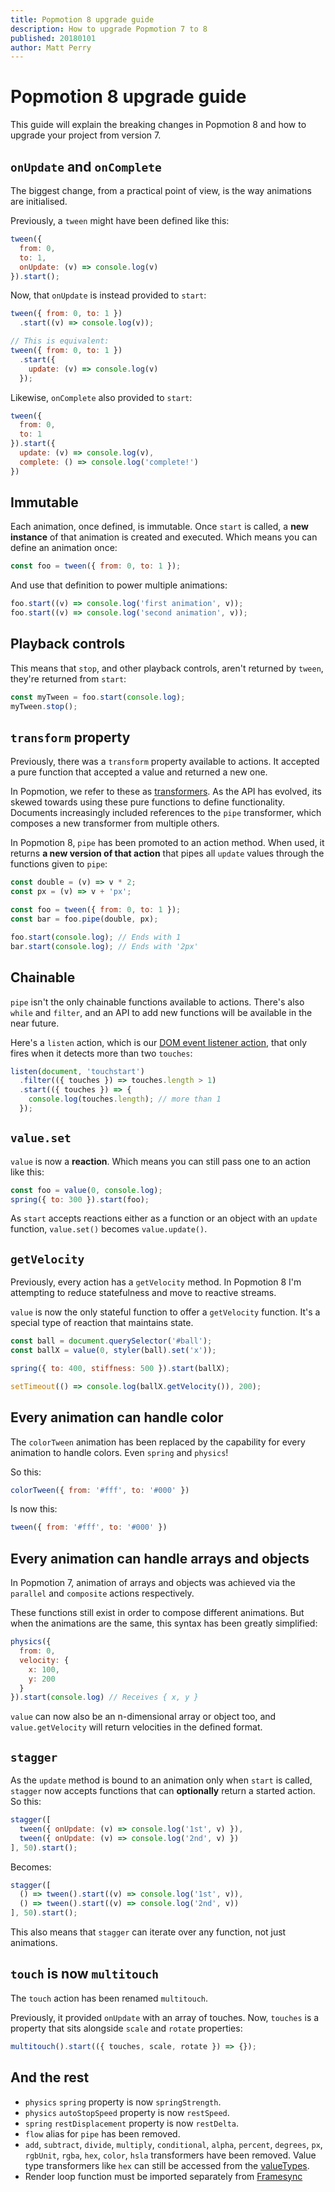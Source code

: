 ```yaml
---
title: Popmotion 8 upgrade guide
description: How to upgrade Popmotion 7 to 8
published: 20180101
author: Matt Perry
---
```


# Popmotion 8 upgrade guide

This guide will explain the breaking changes in Popmotion 8 and how to upgrade your project from version 7.

## `onUpdate` and `onComplete`

The biggest change, from a practical point of view, is the way animations are initialised.

Previously, a `tween` might have been defined like this:

```javascript
tween({
  from: 0,
  to: 1,
  onUpdate: (v) => console.log(v)
}).start();
```

Now, that `onUpdate` is instead provided to `start`:

```javascript
tween({ from: 0, to: 1 })
  .start((v) => console.log(v));

// This is equivalent:
tween({ from: 0, to: 1 })
  .start({
    update: (v) => console.log(v)
  });
```

Likewise, `onComplete` also provided to `start`:

```javascript
tween({
  from: 0,
  to: 1
}).start({
  update: (v) => console.log(v),
  complete: () => console.log('complete!')
})
```

## Immutable

Each animation, once defined, is immutable. Once `start` is called, a **new instance** of that animation is created and executed. Which means you can define an animation once:

```javascript
const foo = tween({ from: 0, to: 1 });
```

And use that definition to power multiple animations:

```javascript
foo.start((v) => console.log('first animation', v));
foo.start((v) => console.log('second animation', v));
```

## Playback controls

This means that `stop`, and other playback controls, aren't returned by `tween`, they're returned from `start`:

```javascript
const myTween = foo.start(console.log);
myTween.stop();
```

## `transform` property

Previously, there was a `transform` property available to actions. It accepted  a pure function that accepted a value and returned a new one.

In Popmotion, we refer to these as [transformers](/api/transformers). As the API has evolved, its skewed towards using these pure functions to define functionality. Documents increasingly included references to the `pipe` transformer, which composes a new transformer from multiple others.

In Popmotion 8, `pipe` has been promoted to an action method. When used, it returns **a new version of that action** that pipes all `update` values through the functions given to `pipe`:

```javascript
const double = (v) => v * 2;
const px = (v) => v + 'px';

const foo = tween({ from: 0, to: 1 });
const bar = foo.pipe(double, px);

foo.start(console.log); // Ends with 1
bar.start(console.log); // Ends with '2px'
```

## Chainable

`pipe` isn't the only chainable functions available to actions. There's also `while` and `filter`, and an API to add new functions will be available in the near future.

Here's a `listen` action, which is our [DOM event listener action](/api/listen), that only fires when it detects more than two `touches`:

```javascript
listen(document, 'touchstart')
  .filter(({ touches }) => touches.length > 1)
  .start(({ touches }) => {
    console.log(touches.length); // more than 1
  });
```

## `value.set`

`value` is now a **reaction**. Which means you can still pass one to an action like this:

```javascript
const foo = value(0, console.log);
spring({ to: 300 }).start(foo);
```

As `start` accepts reactions either as a function or an object with an `update` function, `value.set()` becomes `value.update()`.

## `getVelocity`

Previously, every action has a `getVelocity` method. In Popmotion 8 I'm attempting to reduce statefulness and move to reactive streams.

`value` is now the only stateful function to offer a `getVelocity` function. It's a special type of reaction that maintains state.

```javascript
const ball = document.querySelector('#ball');
const ballX = value(0, styler(ball).set('x'));

spring({ to: 400, stiffness: 500 }).start(ballX);

setTimeout(() => console.log(ballX.getVelocity()), 200);
```

## Every animation can handle color

The `colorTween` animation has been replaced by the capability for every animation to handle colors. Even `spring` and `physics`!

So this:

```javascript
colorTween({ from: '#fff', to: '#000' })
```

Is now this:

```javascript
tween({ from: '#fff', to: '#000' })
```

## Every animation can handle arrays and objects

In Popmotion 7, animation of arrays and objects was achieved via the `parallel` and `composite` actions respectively.

These functions still exist in order to compose different animations. But when the animations are the same, this syntax has been greatly simplified:

```javascript
physics({
  from: 0,
  velocity: {
    x: 100,
    y: 200
  }
}).start(console.log) // Receives { x, y }
```

`value` can now also be an n-dimensional array or object too, and `value.getVelocity` will return velocities in the defined format.

## `stagger`

As the `update` method is bound to an animation only when `start` is called, `stagger` now accepts functions that can **optionally** return a started action. So this:

```javascript
stagger([
  tween({ onUpdate: (v) => console.log('1st', v) }),
  tween({ onUpdate: (v) => console.log('2nd', v) })
], 50).start();
```

Becomes: 

```javascript
stagger([
  () => tween().start((v) => console.log('1st', v)),
  () => tween().start((v) => console.log('2nd', v))
], 50).start();
```

This also means that `stagger` can iterate over any function, not just animations.

## `touch` is now `multitouch`

The `touch` action has been renamed `multitouch`.

Previously, it provided `onUpdate` with an array of touches. Now, `touches` is a property that sits alongside `scale` and `rotate` properties:

```javascript
multitouch().start(({ touches, scale, rotate }) => {});
```

## And the rest

- `physics` `spring` property is now `springStrength`.
- `physics` `autoStopSpeed` property is now `restSpeed`.
- `spring` `restDisplacement` property is now `restDelta`.
- `flow` alias for `pipe` has been removed.
- `add`, `subtract`, `divide`, `multiply`, `conditional`, `alpha`, `percent`, `degrees`, `px`, `rgbUnit`, `rgba`, `hex`, `color`, `hsla` transformers have been removed. Value type transformers like `hex` can still be accessed from the [valueTypes](/api/value-types).
- Render loop function must be imported separately from [Framesync](https://github.com/Popmotion/framesync)


